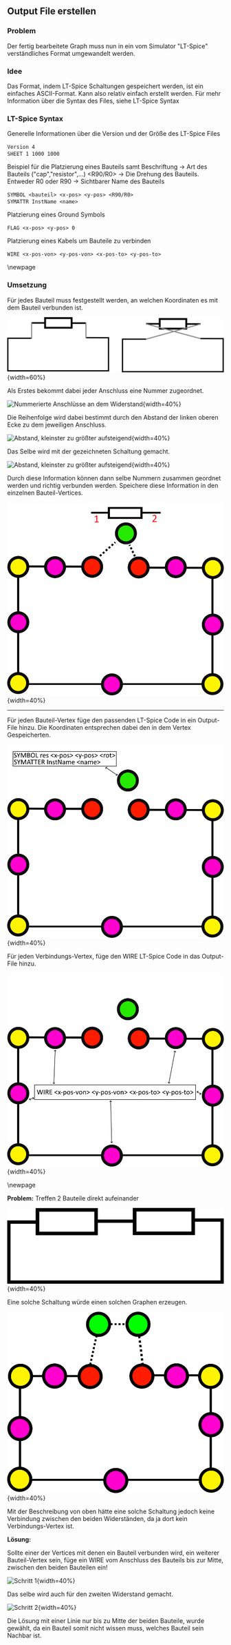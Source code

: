 ## Output File erstellen

### Problem
Der fertig bearbeitete Graph muss nun in ein vom Simulator "LT-Spice" verständliches Format umgewandelt werden.

### Idee
Das Format, indem LT-Spice Schaltungen gespeichert werden, ist ein einfaches ASCII-Format. Kann also relativ einfach erstellt werden. Für mehr Information über die Syntax des Files, siehe LT-Spice Syntax

### LT-Spice Syntax  

Generelle Informationen über die Version und der Größe des LT-Spice Files
```
Version 4
SHEET 1 1000 1000
```


Beispiel für die Platzierung eines Bauteils samt Beschriftung
<bauteil> -> Art des Bauteils ("cap","resistor",...)
<R90/R0> -> Die Drehung des Bauteils. Entweder R0 oder R90
<name>  -> Sichtbarer Name des Bauteils
```
SYMBOL <bauteil> <x-pos> <y-pos> <R90/R0>
SYMATTR InstName <name>
```


Platzierung eines Ground Symbols
```
FLAG <x-pos> <y-pos> 0
```

Platzierung eines Kabels um Bauteile zu verbinden
```
WIRE <x-pos-von> <y-pos-von> <x-pos-to> <y-pos-to>
```
\newpage
### Umsetzung

Für jedes Bauteil muss festgestellt werden, an welchen Koordinaten es mit dem Bauteil verbunden ist.

![Die zwei Möglichkeiten, ein Bauteil anzuschließen](.\Dateien\2MöglichkeitenAnzuschließen.png){width=60%}

Als Erstes bekommt dabei jeder Anschluss eine Nummer zugeordnet.

![Nummerierte Anschlüsse an dem Widerstand](.\Dateien\NummerierteAnschlüsse.png){width=40%}

Die Reihenfolge wird dabei bestimmt durch den Abstand der linken oberen Ecke zu dem jeweiligen Anschluss.

![Abstand, kleinster zu größter aufsteigend](.\Dateien\NummerierteAnschlüsse2.png){width=40%}

Das Selbe wird mit der gezeichneten Schaltung gemacht.

![Abstand, kleinster zu größter aufsteigend](.\Dateien\NummerierteAnschlüsse3.png){width=40%}

Durch diese Information können dann selbe Nummern zusammen geordnet werden und richtig verbunden werden.
Speichere diese Information in den einzelnen Bauteil-Vertices.

![Graph mit Verbindungen gespeichert. In diesem Fall durch die gepunkteten Linien dargestellt](.\Dateien\ConnectionMap.png){width=40%}

---

Für jeden Bauteil-Vertex füge den passenden LT-Spice Code in ein Output-File hinzu. Die Koordinaten entsprechen dabei den in dem Vertex Gespeicherten.

![Widerstand wird als Text in das Output-File gespeichert](.\Dateien\LT-SpicePicture1.png){width=40%}

Für jeden Verbindungs-Vertex, füge den WIRE LT-Spice Code in das Output-File hinzu.

![Verbindungen zwischen den Bauteilen werden in das Output-File geschrieben](.\Dateien\LT-SpicePicture2.png){width=40%}

\newpage

**Problem:** Treffen 2 Bauteile direkt aufeinander  

![Beispiel für eine problematische Schaltung](.\Dateien\Problem1.png){width=40%}

Eine solche Schaltung würde einen solchen Graphen erzeugen.

![Gepunktete Linien stellen zuvor genannte Verbindungen dar](.\Dateien\Problem2.png){width=40%}

Mit der Beschreibung von oben hätte eine solche Schaltung jedoch keine Verbindung zwischen den beiden Widerständen, da ja dort kein Verbindungs-Vertex ist.

**Lösung:**

Sollte einer der Vertices mit denen ein Bauteil verbunden wird, ein weiterer Bauteil-Vertex sein, füge ein WIRE vom Anschluss des Bauteils bis zur Mitte, zwischen den beiden Bauteilen ein!

![Schritt 1](.\Dateien\Lösung1.png){width=40%}

Das selbe wird auch für den zweiten Widerstand gemacht.

![Schritt 2](.\Dateien\Lösung2.png){width=40%}

Die Lösung mit einer Linie nur bis zu Mitte der beiden Bauteile, wurde gewählt, da ein Bauteil somit nicht wissen muss, welches Bauteil sein Nachbar ist.